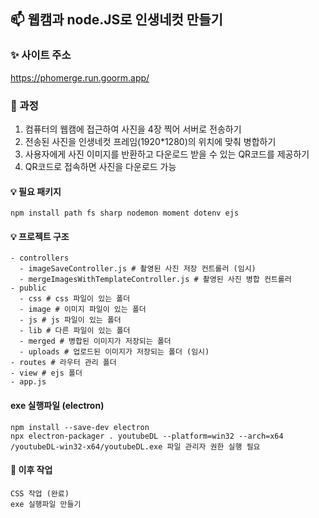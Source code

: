 ## 📫 웹캠과 node.JS로 인생네컷 만들기

### ✨ 사이트 주소
https://phomerge.run.goorm.app/

### 📌 과정
1. 컴퓨터의 웹캠에 접근하여 사진을 4장 찍어 서버로 전송하기
2. 전송된 사진을 인생네컷 프레임(1920*1280)의 위치에 맞춰 병합하기
3. 사용자에게 사진 이미지를 반환하고 다운로드 받을 수 있는 QR코드를 제공하기
4. QR코드로 접속하면 사진을 다운로드 가능

#### 💡 필요 패키지
```
npm install path fs sharp nodemon moment dotenv ejs
```
#### 💡 프로젝트 구조
```
- controllers
  - imageSaveController.js # 촬영된 사진 저장 컨트롤러 (임시)
  - mergeImagesWithTemplateController.js # 촬영된 사진 병합 컨트롤러
- public
  - css # css 파일이 있는 폴더
  - image # 이미지 파일이 있는 폴더
  - js # js 파일이 있는 폴더
  - lib # 다른 파일이 있는 폴더
  - merged # 병합된 이미지가 저장되는 폴더
  - uploads # 업로드된 이미지가 저장되는 폴더 (임시)
- routes # 라우터 관리 폴더
- view # ejs 폴더
- app.js
```

#### exe 실행파일 (electron)
```
npm install --save-dev electron
npx electron-packager . youtubeDL --platform=win32 --arch=x64
/youtubeDL-win32-x64/youtubeDL.exe 파일 관리자 권한 실행 필요
```

#### 💬 이후 작업
```
CSS 작업 (완료)
exe 실행파일 만들기
```